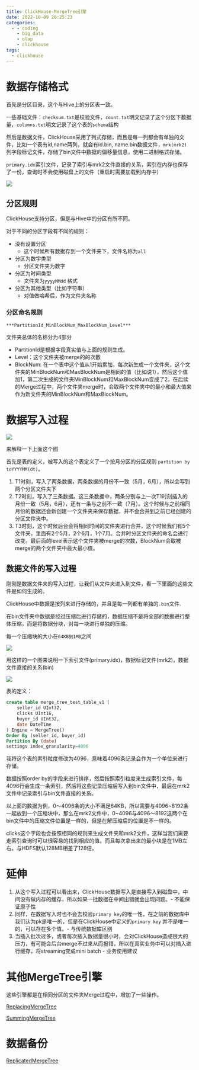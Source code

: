 ```yaml
---
title: ClickHouse-MergeTree引擎
date: 2022-10-09 20:25:23
categories:
  - - coding
    - big_data
    - olap
    - clickhouse
tags:
  - clickhouse
---
```

# 数据存储格式

首先是分区目录，这个与Hive上的分区表一致。

一些基础文件：`checksum.txt`是校验文件，`count.txt`明文记录了这个分区下数据量，`columns.txt`明文记录了这个表的`schema`结构

然后是数据文件，ClickHouse采用了列式存储，而且是每一列都会有单独的文件，比如一个表有id,name两列，就会有id.bin, name.bin数据文件，`mrk(mrk2)` 列字段标记文件，存储了bin文件中数据的偏移量信息，使用二进制格式存储。

`primary.idx`索引文件，记录了索引与mrk2文件直接的关系，索引在内存也保存了一份，查询时不会使用磁盘上的文件（重启时需要加载到内存中）

![](https://raw.githubusercontent.com/liunaijie/images/master/clickhouse-data-save-pattern.png)

## 分区规则

ClickHouse支持分区，但是与Hive中的分区有所不同。

对于不同的分区字段有不同的规则：

-   没有设置分区
    -   这个时候所有数据存到一个文件夹下，文件名称为`all`
-   分区为数字类型
    -   分区文件夹为数字
-   分区为时间类型
    -   文件夹为`yyyyMMdd` 格式
-   分区为其他类型（比如字符串）
    -   对值做哈希后，作为文件夹名称

### **分区**命名规则

`***PartitionId_MinBlockNum_MaxBlockNum_Level***`

文件夹总体的名称分为4部分

-   PartitionId是根据字段真实值与上面的规则生成。
-   Level：这个文件夹被merge的的次数
-   BlockNum: 在一个表中这个值从1开始累加，每次新生成一个文件夹，这个文件夹的MinBlockNum和MaxBlockNum是相同的值（比如说1），然后这个值加1，第二次生成的文件夹MinBlockNum和MaxBlockNum变成了2，在后续的Merge过程中，两个文件夹merge时，会取两个文件夹中的最小和最大值来作为新文件夹的MinBlockNum和MaxBlockNum。

# 数据写入过程
![](https://raw.githubusercontent.com/liunaijie/images/master/write-process.png)

来解释一下上面这个图

首先是表的定义，被写入的这个表定义了一个按月分区的分区规则 `partition by toYYYYMM(dt)`。

1.  T1时刻，写入了两条数据，两条数据的月份不一致（5月，6月），所以会写到两个分区文件夹下
2.  T2时刻，写入了三条数据。这三条数据中，两条分别与上一次T1时刻插入的月份一致（5月，6月），还有一条与之前不一致（7月）。这个时候与之前相同月份的数据还会新创建一个文件夹来保存数据，并不会合并到之前已经创建的分区文件夹中。
3.  T3时刻，这个时候后台会将相同时间的文件夹进行合并，这个时候我们有5个文件夹，里面有2个5月，2个6月，1个7月。合并时分区文件夹的命名会进行改变。最后面的level表示这个文件夹被merge的次数，BlockNum会取被merge的两个文件夹中最大最小值。

## 数据文件的写入过程

刚刚是数据文件夹的写入过程，让我们从文件夹进入到文件，看一下里面的这些文件是如何生成的。

ClickHouse中数据是按列来进行存储的，并且是每一列都有单独的`.bin`文件.

在bin文件夹中数据是经过压缩后进行存储的，数据压缩不是将全部的数据进行整体压缩，而是将数据分块，对每一块进行单独的压缩。

每一个压缩块的大小在`64KB到1MB`之间

![](https://raw.githubusercontent.com/liunaijie/images/master/data-block.png)

用这样的一个图来说明一下索引文件(primary.idx)，数据标记文件(mrk2)，数据文件直接的关系(bin)

![](https://raw.githubusercontent.com/liunaijie/images/master/index-mapping.png)

表的定义：

```sql
create table merge_tree_test_table_v1 (
	seller_id UInt32,
	clicks UInt16,
	buyer_id UInt32,
	date DateTime
) Engine = MergeTree()
Order By (seller_id, buyer_id)
Partition By (date)
settings index_granularity=4096
```

我将这个表的索引粒度修改为4096，意味着4096条记录会作为一个单位来进行存储。

数据按照order by的字段来进行排序，然后按照索引粒度来生成索引文件，每4096行会生成一条索引，然后将这些记录压缩后写入到bin文件中，最后在mrk2文件中记录索引与bin文件直接的关系。

以上面的数据为例，0～4096条的大小不满足64KB，所以需要与4096~8192条一起放到一个压缩块中，那么在mrk2文件中，0~4096与4096～8192这两个在bin文件中的压缩文件位置是一样的，但是在解压缩后的位置是不一样的。

clicks这个字段也会按照相同的规则来生成文件夹和mrk2文件，这样当我们需要走索引查询时可以很容易的找到相应的值。而且每次拿出来的最小块是在1MB左右，与HDFS默认128MB相差了128倍。

# **延伸**

1.  从这个写入过程可以看出来，ClickHouse数据写入是直接写入到磁盘中，中间没有做内存的缓存，所以如果一批数据在中间出错就会出现问题。- 不能保证原子性
2.  同样，在数据写入时也不会去校验`primary key`的唯一性，在之前的数据库中我们认为pk是唯一的，但是在ClickHouse中定义的`primary key` 并不是唯一的，可以存在多个值。- 与传统数据库区别
3.  当插入批次过多，或者每次插入数据量很小时，会对ClickHouse造成很大的压力，有可能会后台merge不过来从而报错，所以在真实业务中可以对插入进行缓存，将streaming变成mini batch - 业务使用建议

# 其他MergeTree引擎

这些引擎都是在相同分区的文件夹Merge过程中，增加了一些操作。

[ReplacingMergeTree](ReplacingMergeTree.md)

[SummingMergeTree](SummingMergeTree.md)

# 数据备份
[ReplicatedMergeTree](ReplicatedMergeTree.md)
